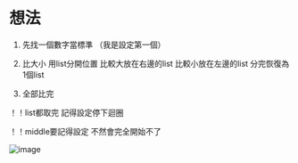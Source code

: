 # 想法

1. 先找一個數字當標準 （我是設定第一個）

2. 比大小
    用list分開位置
    比較大放在右邊的list
    比較小放在左邊的list
      分完恢復為1個list
    
3. 全部比完

！！list都取完 記得設定停下迴圈 

！！middle要記得設定 不然會完全開始不了

![image](https://github.com/qsceszwdvrdx/hello/blob/master/Q.jpg)

